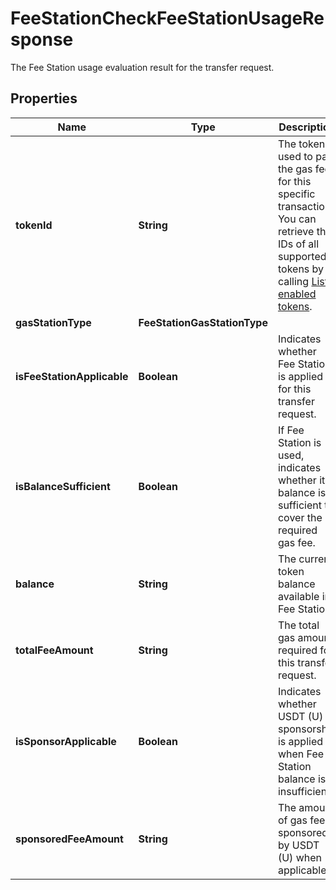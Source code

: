 

# FeeStationCheckFeeStationUsageResponse

The Fee Station usage evaluation result for the transfer request.

## Properties

| Name | Type | Description | Notes |
|------------ | ------------- | ------------- | -------------|
|**tokenId** | **String** | The token used to pay the gas fee for this specific transaction. You can retrieve the IDs of all supported tokens by calling [List enabled tokens](https://www.cobo.com/developers/v2/api-references/wallets/list-enabled-tokens). |  |
|**gasStationType** | **FeeStationGasStationType** |  |  |
|**isFeeStationApplicable** | **Boolean** | Indicates whether Fee Station is applied for this transfer request. |  |
|**isBalanceSufficient** | **Boolean** | If Fee Station is used, indicates whether its balance is sufficient to cover the required gas fee. |  |
|**balance** | **String** | The current token balance available in Fee Station. |  |
|**totalFeeAmount** | **String** | The total gas amount required for this transfer request. |  |
|**isSponsorApplicable** | **Boolean** | Indicates whether USDT (U) sponsorship is applied when Fee Station balance is insufficient. |  |
|**sponsoredFeeAmount** | **String** | The amount of gas fee sponsored by USDT (U) when applicable. |  |




